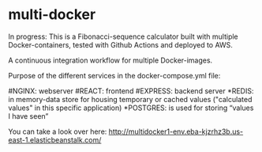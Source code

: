# multi-docker

In progress: This is a Fibonacci-sequence calculator built with multiple Docker-containers, tested with Github Actions and deployed to AWS. 

A continuous integration workflow for multiple Docker-images.

Purpose of the different services in the docker-compose.yml file:

#NGINX: webserver
#REACT: frontend
#EXPRESS: backend server
*REDIS: in memory-data store for housing temporary or cached values ("calculated values" in this specific application)
*POSTGRES: is used for  storing “values I have seen”

You can take a look over here:
 http://multidocker1-env.eba-kjzrhz3b.us-east-1.elasticbeanstalk.com/


